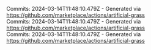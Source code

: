 Commits: 2024-03-14T11:48:10.479Z - Generated via https://github.com/marketplace/actions/artificial-grass
<br>
Commits: 2024-03-14T11:48:10.479Z - Generated via https://github.com/marketplace/actions/artificial-grass
<br>
Commits: 2024-03-14T11:48:10.479Z - Generated via https://github.com/marketplace/actions/artificial-grass
<br>
